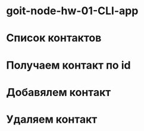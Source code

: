 # goit-node-hw-01-CLI-app

# Список контактов

# Получаем контакт по id

# Добавялем контакт

# Удаляем контакт
